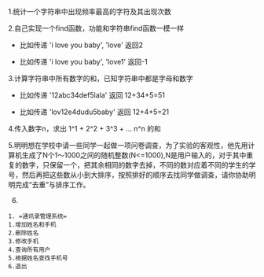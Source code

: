 1.统计一个字符串中出现频率最高的字符及其出现次数

2.自己实现一个find函数，功能和字符串find函数一模一样

- 比如传递 'i love you baby', 'love'   返回2

- 比如传递 'i love you baby', 'love1'  返回-1

3.计算字符串中所有数字的和，已知字符串中都是字母和数字

- 比如传递 '12abc34def5lala'  返回 12+34+5=51

- 比如传递 'lov12e4dudu5baby'  返回 12+4+5=21

4.传入数字n，求出 1^1 + 2^2 + 3^3 + ... n^n 的和

5.明明想在学校中请一些同学一起做一项问卷调查，为了实验的客观性，他先用计算机生成了N个1～1000之间的随机整数(N<=1000),N是用户输入的，对于其中重复的数字，只保留一个，把其余相同的数字去掉，不同的数对应着不同的学生的学号，然后再把这些数从小到大排序，按照排好的顺序去找同学做调查，请你协助明明完成“去重”与排序工作。

6.

~~~
1. =通讯录管理系统=
1.增加姓名和手机
2.删除姓名
3.修改手机
4.查询所有用户
5.根据姓名查找手机号
6.退出
~~~





